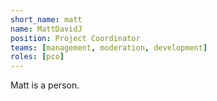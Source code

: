 ```yaml
---
short_name: matt
name: MattDavidJ
position: Project Coordinator
teams: [management, moderation, development]
roles: [pco]
---
```

Matt is a person.